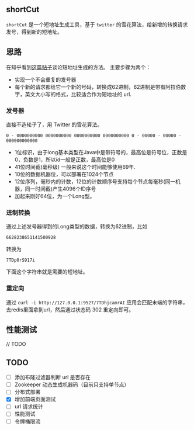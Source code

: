 ## shortCut
`shortCut` 是一个短地址生成工具，基于 `twitter` 的雪花算法，给新增的转换请求发号，得到新的短地址。

## 思路
在知乎看到[这篇贴子](https://www.zhihu.com/question/29270034/answer/46446911)谈论短地址生成的方法。
主要步骤为两个：
* 实现一个不会重复的发号器
* 每个新的请求都给它一个新的号码，转换成62进制，62进制是带有阿拉伯数字，英文大小写的格式，比较适合作为短地址的 url.

### 发号器
直接不造轮子了，用 Twitter 的雪花算法。
```
0 - 0000000000 0000000000 0000000000 0000000000 0 - 00000 - 00000 - 000000000000 
```
 * 1位标识，由于long基本类型在Java中是带符号的，最高位是符号位，正数是0，负数是1，所以id一般是正数，最高位是0
 * 41位时间截(毫秒级) 一般来说这个时间能够使用69年.
 * 10位的数据机器位，可以部署在1024个节点
 * 12位序列，毫秒内的计数，12位的计数顺序号支持每个节点每毫秒(同一机器，同一时间截)产生4096个ID序号
 * 加起来刚好64位，为一个Long型。

### 进制转换
通过上述发号器得到的Long类型的数据，转换为62进制，比如
```
6628238651141500928
```
转换为
```
7TDp0rS917i
```
下面这个字符串就是需要的短地址。

### 重定向
通过 ` curl -i http://127.0.0.1:9527/7TDhjcamrAI ` 应用会匹配末端的字符串，去redis里面拿到url，然后通过状态码 302 重定向即可。

## 性能测试
// TODO

## TODO
- [ ] 添加布隆过滤器判断 url 是否存在
- [ ] Zookeeper 动态生成机器码（目前只支持单节点）
- [ ] 分布式部署
- [X] 增加前端页面测试
- [ ] url 请求统计
- [ ] 性能测试
- [ ] 令牌桶限流

